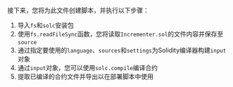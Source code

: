 接下来，您将为此文件创建脚本，并执行以下步骤：

1. 导入`fs`和`solc`安装包
2. 使用`fs.readFileSync`函数，您将读取`Incrementer.sol`的文件内容并保存至`source`
3. 通过指定要使用的`language`、`sources`和`settings`为Solidity编译器构建`input`对象
4. 通过`input`对象，您可以使用`solc.compile`编译合约
5. 提取已编译的合约文件并导出以在部署脚本中使用